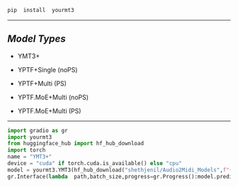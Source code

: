 ```bash
pip  install  yourmt3
```
---
## *Model Types*

* YMT3+

* YPTF+Single (noPS)

* YPTF+Multi (PS)

* YPTF.MoE+Multi (noPS)

* YPTF.MoE+Multi (PS)
---

```python
import gradio as gr
import yourmt3
from huggingface_hub import hf_hub_download
import torch
name = "YMT3+"
device = "cuda" if torch.cuda.is_available() else "cpu"
model = yourmt3.YMT3(hf_hub_download("shethjenil/Audio2Midi_Models",f"{name}.pt"),name,"32" if device == "cpu" else "16",torch.device(device))
gr.Interface(lambda  path,batch_size,progress=gr.Progress():model.predict(path,lambda  i,total:progress((i,total)),batch_size),[gr.Audio(type="filepath",label="Audio"),gr.Number(8,label="Batch Size")],gr.File(label="midi")).launch()
```